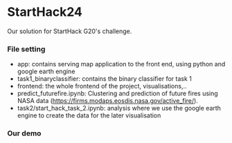 # StartHack24

Our solution for StartHack G20's challenge.

### File setting

- app: contains serving map application to the front end, using python and google earth engine
- task1_binaryclassifier: contains the binary classifier for task 1
- frontend: the whole frontend of the project, visualisations,..
- predict_futurefire.ipynb: Clustering and prediction of future fires using NASA data (https://firms.modaps.eosdis.nasa.gov/active_fire/).
- task2/start_hack_task_2.ipynb: analysis where we use the google earth engine to create the data for the later visualisation

### Our demo
